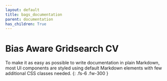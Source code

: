 ```yaml
---
layout: default
title: bags_documentation
parent: documentation
has_children: True
---
```


# Bias Aware Gridsearch CV

To make it as easy as possible to write documentation in plain Markdown, most UI components are styled using default Markdown elements with few additional CSS classes needed.
{: .fs-6 .fw-300 }